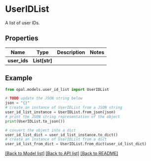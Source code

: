 # UserIDList

A list of user IDs.

## Properties

Name | Type | Description | Notes
------------ | ------------- | ------------- | -------------
**user_ids** | **List[str]** |  | 

## Example

```python
from opal.models.user_id_list import UserIDList

# TODO update the JSON string below
json = "{}"
# create an instance of UserIDList from a JSON string
user_id_list_instance = UserIDList.from_json(json)
# print the JSON string representation of the object
print(UserIDList.to_json())

# convert the object into a dict
user_id_list_dict = user_id_list_instance.to_dict()
# create an instance of UserIDList from a dict
user_id_list_from_dict = UserIDList.from_dict(user_id_list_dict)
```
[[Back to Model list]](../README.md#documentation-for-models) [[Back to API list]](../README.md#documentation-for-api-endpoints) [[Back to README]](../README.md)


